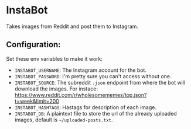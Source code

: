 
InstaBot
========

Takes images from Reddit and post them to Instagram.

## Configuration:

Set these env variables to make it work:

- `INSTABOT_USERNAME`: The Instagram account for the bot.
- `INSTABOT_PASSWORD`: I'm pretty sure you can't access without one. 
- `INSTABOT_SOURCE`: The subreddit `.json` endpoint from where the bot will download the images. For instace: <https://www.reddit.com/r/wholesomememes/top.json?t=week&limit=200>
- `INSTABOT_HASHTAGS`: Hastags for description of each image.
- `INSTABOT_DB`: A plaintext file to store the url of the already uploaded images, default is `~/uploaded-posts.txt`.

